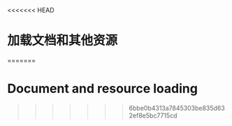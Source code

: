 <<<<<<< HEAD
# 加载文档和其他资源
=======

# Document and resource loading
>>>>>>> 6bbe0b4313a7845303be835d632ef8e5bc7715cd

